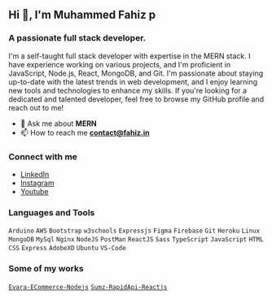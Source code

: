 ## Hi 👋, I'm Muhammed Fahiz p

### A passionate full stack developer.    
I'm a self-taught full stack developer with expertise in the MERN stack. I have experience working on various projects, and I'm proficient in JavaScript, Node.js, React, MongoDB, and Git. I'm passionate about staying up-to-date with the latest trends in web development, and I enjoy learning new tools and technologies to enhance my skills. If you're looking for a dedicated and talented developer, feel free to browse my GitHub profile and reach out to me!

- 💬 Ask me about **MERN**
- 📫 How to reach me **contact@fahiz.in**

### Connect with me
- [LinkedIn](https://www.linkedin.com/in/fahizp/)
- [Instagram](https://www.instagram.com/fahxzz._)
- [Youtube](https://www.youtube.com/@muhammedfahiz1014)

### Languages and Tools 

`Arduino` `AWS` `Bootstrap` `w3schools` `Expressjs` `Figma` `Firebase`  `Git` `Heroku` `Linux` `MongoDB` `MySql` `Nginx` `NodeJS` `PostMan` `ReactJS` `Sass` `TypeScript` `JavaScript` `HTML` `CSS` `Express` `AdobeXD` `Ubuntu` `VS-Code`

### Some of my works

[`Evara-ECommerce-Nodejs`](https://evara.tk)
[`Sumz-RapidApi-Reactjs`](https://incredible-muffin-58dfca.netlify.app/)

